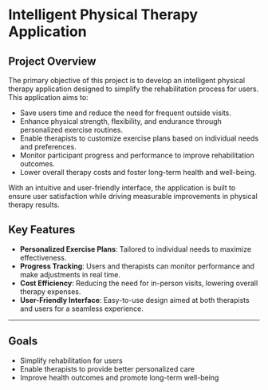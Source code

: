# Intelligent Physical Therapy Application

## Project Overview

The primary objective of this project is to develop an intelligent physical therapy application designed to simplify the rehabilitation process for users. This application aims to:

- Save users time and reduce the need for frequent outside visits.
- Enhance physical strength, flexibility, and endurance through personalized exercise routines.
- Enable therapists to customize exercise plans based on individual needs and preferences.
- Monitor participant progress and performance to improve rehabilitation outcomes.
- Lower overall therapy costs and foster long-term health and well-being.

With an intuitive and user-friendly interface, the application is built to ensure user satisfaction while driving measurable improvements in physical therapy results.

## Key Features

- **Personalized Exercise Plans**: Tailored to individual needs to maximize effectiveness.
- **Progress Tracking**: Users and therapists can monitor performance and make adjustments in real time.
- **Cost Efficiency**: Reducing the need for in-person visits, lowering overall therapy expenses.
- **User-Friendly Interface**: Easy-to-use design aimed at both therapists and users for a seamless experience.

---

## Goals

- Simplify rehabilitation for users
- Enable therapists to provide better personalized care
- Improve health outcomes and promote long-term well-being

